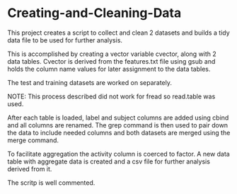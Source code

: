 # Creating-and-Cleaning-Data

This project creates a script to collect and clean 2 datasets and builds a tidy data file to be used for further analysis.

This is  accomplished by creating a vector variable cvector, along with 2 data tables. Cvector is derived from the features.txt file using gsub and holds the column name values for later assignment to the data tables.

The test and training datasets are worked on separately.

NOTE: This process described did not work for fread so read.table was used.

After each table is loaded, label and subject columns  are added using cbind and all columns are renamed. The grep command is then used to pair down the data to include needed columns and both datasets are merged using the merge command.

To facilitate aggregation the activity column is coerced to factor. A new data table with aggregate data is created and a csv file for further analysis derived from it.

The scritp is well commented.


